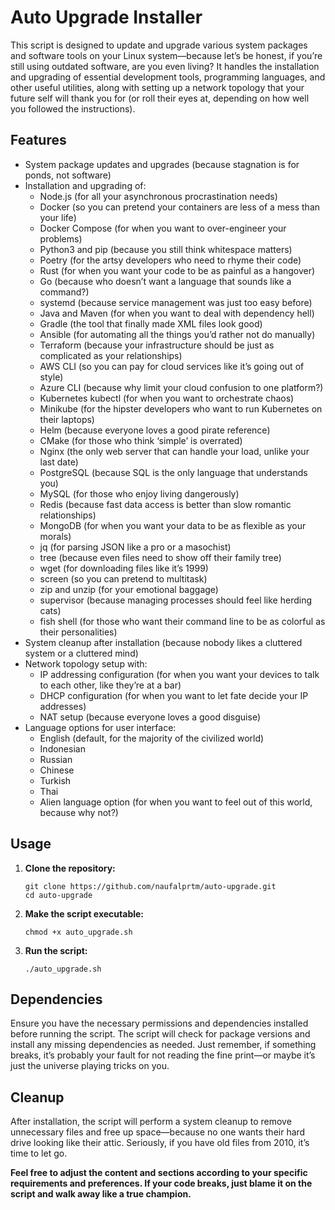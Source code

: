 # Auto Upgrade Installer

This script is designed to update and upgrade various system packages and software tools on your Linux system—because let’s be honest, if you’re still using outdated software, are you even living? It handles the installation and upgrading of essential development tools, programming languages, and other useful utilities, along with setting up a network topology that your future self will thank you for (or roll their eyes at, depending on how well you followed the instructions).

## Features

- System package updates and upgrades (because stagnation is for ponds, not software)
- Installation and upgrading of:
  - Node.js (for all your asynchronous procrastination needs)
  - Docker (so you can pretend your containers are less of a mess than your life)
  - Docker Compose (for when you want to over-engineer your problems)
  - Python3 and pip (because you still think whitespace matters)
  - Poetry (for the artsy developers who need to rhyme their code)
  - Rust (for when you want your code to be as painful as a hangover)
  - Go (because who doesn’t want a language that sounds like a command?)
  - systemd (because service management was just too easy before)
  - Java and Maven (for when you want to deal with dependency hell)
  - Gradle (the tool that finally made XML files look good)
  - Ansible (for automating all the things you’d rather not do manually)
  - Terraform (because your infrastructure should be just as complicated as your relationships)
  - AWS CLI (so you can pay for cloud services like it’s going out of style)
  - Azure CLI (because why limit your cloud confusion to one platform?)
  - Kubernetes kubectl (for when you want to orchestrate chaos)
  - Minikube (for the hipster developers who want to run Kubernetes on their laptops)
  - Helm (because everyone loves a good pirate reference)
  - CMake (for those who think ‘simple’ is overrated)
  - Nginx (the only web server that can handle your load, unlike your last date)
  - PostgreSQL (because SQL is the only language that understands you)
  - MySQL (for those who enjoy living dangerously)
  - Redis (because fast data access is better than slow romantic relationships)
  - MongoDB (for when you want your data to be as flexible as your morals)
  - jq (for parsing JSON like a pro or a masochist)
  - tree (because even files need to show off their family tree)
  - wget (for downloading files like it’s 1999)
  - screen (so you can pretend to multitask)
  - zip and unzip (for your emotional baggage)
  - supervisor (because managing processes should feel like herding cats)
  - fish shell (for those who want their command line to be as colorful as their personalities)
- System cleanup after installation (because nobody likes a cluttered system or a cluttered mind)
- Network topology setup with:
  - IP addressing configuration (for when you want your devices to talk to each other, like they’re at a bar)
  - DHCP configuration (for when you want to let fate decide your IP addresses)
  - NAT setup (because everyone loves a good disguise)
- Language options for user interface:
  - English (default, for the majority of the civilized world)
  - Indonesian
  - Russian
  - Chinese
  - Turkish
  - Thai
  - Alien language option (for when you want to feel out of this world, because why not?)

## Usage

1. **Clone the repository:**

   ```
   git clone https://github.com/naufalprtm/auto-upgrade.git
   cd auto-upgrade
   ```

2. **Make the script executable:**

   ```
   chmod +x auto_upgrade.sh
   ```
3. **Run the script:**

   ```
   ./auto_upgrade.sh
   ```      

## Dependencies
Ensure you have the necessary permissions and dependencies installed before running the script. The script will check for package versions and install any missing dependencies as needed. Just remember, if something breaks, it’s probably your fault for not reading the fine print—or maybe it’s just the universe playing tricks on you.

## Cleanup
After installation, the script will perform a system cleanup to remove unnecessary files and free up space—because no one wants their hard drive looking like their attic. Seriously, if you have old files from 2010, it’s time to let go.

**Feel free to adjust the content and sections according to your specific requirements and preferences. If your code breaks, just blame it on the script and walk away like a true champion.**